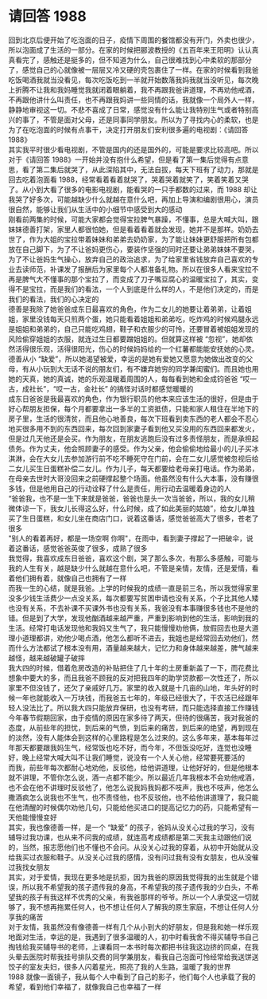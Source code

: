 # 请回答 1988  

回到北京后便开始了吃泡面的日子，疫情下周围的餐馆都没有开门，外卖也很少，所以泡面成了生活的一部分。在家的时候把郦波教授的《五百年来王阳明》认认真真看完了，感触还是挺多的，但不知道为什么，自己很难找到心中柔软的那部分了，感觉自己的心就像被一层层又冷又硬的壳包裹住了一样。在家的时候看到我爸吃饭喝酒我就当没看见，每次吃饭吃到一半就开始数落我妈我就当没听见，每次晚上折腾不让我和我妈睡觉我就闭着眼躺着，我不再跟我爸讲道理，不再劝他戒酒，不再跟他讲什么叫责任，也不再跟我妈讲一些同情的话，我就像一个局外人一样，静静地审视这一切。不悲不喜成了日常，感觉没有什么能让我特别生气或者特别高兴的事了，不管是面对父母，还是同事同学朋友。所以为了寻找内心的柔软，也是为了在吃泡面的时候有点事干，决定打开朋友们安利很多遍的电视剧：《请回答 1988》  
其实我平时很少看电视剧，不管是国内的还是国外的，可能是要求比较高吧。所以对于《请回答 1988》一开始并没有抱什么希望，但是看了第一集后觉得有点意思，看了第二集后就哭了，从此深陷其中，无法自拔，每天下班有了动力，那就是回去吃着泡面看 1988，经常看着看着就哭了，哭着哭着就笑了，笑着笑着又哭了。从小到大看了很多的电影电视剧，能看哭的一只手都数的过来，而 1988 却让我哭了好多次，可能越缺少什么就越在意什么吧，再加上导演和编剧很用心，演员很自然，能够让我们从生活中的小细节中感受到大的感动  
刚看前两集的时候，可能大家都会觉得宝拉脾气暴躁，不懂事，总是大喊大叫，跟妹妹德善打架，家里人都很怕她，但是看着看着就会发现，她并不是那样。奶奶去世了，作为大姐的宝拉带着妹妹和弟弟去奶奶家，为了能让妹妹更舒服把所有包都放在自己脚下，为了不让爸妈更伤心，要装作坚强的同时还要让弟弟妹妹不要哭，为了不让爸妈生气操心，放弃自己的政治追求，为了给家里省钱放弃自己喜欢的专业去读师范，补课发了报酬后为家里每个人都准备礼物。所以在很多人看来宝拉不再是脾气大不懂事的那个宝拉了，而变成了刀子嘴豆腐心的温暖宝拉了，其实，变得不是宝拉，而是我们的看法，一个人到底是什么样的人，不是他们决定的，而是我们的看法，我们的心决定的  
德善是我除了她爸爸成东日最喜欢的角色，作为二女儿的她要让着弟弟，让着姐姐，家里没钱每天只煎两个蛋，她只能看着姐姐和弟弟吃，吃炸鸡的时候鸡腿永远是姐姐和弟弟的，自己只能吃鸡翅，鞋子和衣服少的可怜，还要冒着被姐姐发现的风险偷穿姐姐的衣服，就连过生日都要蹭姐姐的。但就算这样被 “忽视”，她却依然活得很乐观，活得很阳光，伤心的时候妈妈给的一个红薯都能能安抚她的心灵。德善从小 “缺爱”，所以她渴望被爱，幸运的是她有爱她又愿意为她做出改变的父母，有从小玩到大无话不说的朋友们，有不嫌弃她穷的同学兼闺蜜们。而且她也用她的天真，她的真诚，她的乐观温暖着周围的人，每每看到她和金成钧爸爸 “哎一古，成社长”，“哎一古，金社长” 的搞怪对话时都感觉暖暖的  
成东日爸爸是我最喜欢的角色，作为银行职员的他本来应该生活的很好，但是由于好心帮朋友担保，每个月都要拿出一多半的工资抵债，只能和家人租住在半地下的房子里，生活的很清贫，而且他心地善良，每次下班看到卖东西的老人都会不忍心地买很多用不到的东西回来，每次回到家妻子看到他又买没用的东西回来都发火，但是过几天他还是会买。作为朋友，在朋友逃跑后没有过多责怪朋友，而是承担起债务。作为丈夫，他会照顾妻子的感受。作为父亲，他会偷偷地给最小的儿子买冰淇淋，会在大女儿去参加游行前不吃不睡死守在门前，会在二女儿感觉被忽视后给二女儿买生日蛋糕补偿二女儿。作为儿子，每天都要给老母亲打电话。作为弟弟，在母亲去世时大哥没回来之前硬撑起整个场面。他虽然没有什么大本事，没有赚很多钱，但是他用自己的行动诠释了什么是责任，用行动去温暖着身边的人  
“爸爸我，也不是一生下来就是爸爸，爸爸也是头一次当爸爸，所以，我的女儿稍微体谅一下，我女儿长得这么好，什么时候，成了如此美丽的姑娘”，给女儿单独买了生日蛋糕，和女儿坐在商店门口，说着这番话，感觉爸爸高大了很多，苍老了很多  
"别人的看着再好，都是一场空啊 你啊"，在雨中，看到妻子撑起了一把破伞，说着这番话，感觉爸爸英俊了很多，成熟了很多  
我觉得，我喜欢成东日爸爸，喜欢这个剧，哭了那么多次，有那么多感触，可能与我的人生有关，越是缺少什么就越在意什么吧，不管是亲情，友情，还是爱情，看着他们拥有着，就像自己也拥有了一样  
而我一生的心结，就是我爸。上学的时候我的成绩一直是前三名，所以我觉得家里没多少钱生活费少一点没关系，每次都要写贫困申请也没有关系，个子比其他人矮也没有关系，不去补课不买课外书也没有关系，我爸没有本事赚很多钱也不是他的错。但是到了大学，发现他酗酒越来越严重，严重到影响到他的生活，影响到我的生活。经常打电话发现他和我妈又生气了，我只能慢慢劝他俩，放假回去也是大道理小道理都讲，劝他少喝点酒，他怎么都听不进去，我姐也是经常回去劝他们，然而什么方法都试了根本没有用，酒量越来越大，记忆力和身体越来越差，脾气越来越怪，越来越破罐子破摔  
我大四的时候，借着危房改造的补贴把住了几十年的土房重新盖了一下，而花费比想象中要大的多，而且我爸不顾我的反对把我四年的助学贷款都一次性还了，所以家里不但没钱了，还欠了亲戚好几万。家里的收入就是十几亩的山地，年头好的时候一年也就能收入一万块钱，而我爸五七年的，年级已经很大了，干农活已经跟年轻人没法比了。所以我大四只能放弃保研，也没有考研，而只能选择直接工作赚钱  
今年春节假期回家，由于疫情的原因在家多待了两天，但待的很痛苦，我对我爸的态度，从前些年的担忧，到后来的气愤，到后来的痛苦，到后来的绝望，再到现在的淡然，没有人能体会到这样的心里路程是怎么过来的。这么多年来，基本每年过年那天都要跟我妈生气，经常饭也吃不好，而今年，不但饭没吃好，连觉也没睡好，晚上经常大喊大叫不让我们睡觉，说没有一个人关心他，经常要死要活的  
而我，前些年每次都耐心地劝他，反驳他，给他讲道理，让他好好的，但是他根本就不讲理，不管你怎么说，酒一点都不能少。所以最近几年我根本不会劝他戒酒，也不会在他不讲理时反驳他了，他怎么说我妈我妈都不吱声，我也不吱声，他怎么撒酒疯怎么说我也不生气，也不责怪他，也不反驳他，也不给他讲道理了，我只能在他清醒的时候偶尔劝他几句，只能给他买进口的提高记忆力的药，只能希望有一天他能慢慢变好  
其实，我也像德善一样，是一个 “缺爱” 的孩子，爸妈从没关心过我的学习，没有辅导过我功课，也从来不问我的成绩，就连高考成绩都是第二天我主动跟他们说的，当然，报志愿他们也不懂也不会问。从没关心过我的穿着，从初中开始就从没给我买过衣服和鞋子。从没关心过我的感情，没有问过我有没有女朋友，也从没催过我找女朋友  
其实，对于爱情，我现在更多地是抗拒，因为我爸的原因我觉得我的出生就是个错误，所以我不希望我的孩子遗传我的身高，不希望我的孩子遗传我的少白头，不希望我的孩子有我这样不优秀的父亲，有我爸那样的爷爷。所以一个人承受这一切就够了，我不想再拖累任何人，也不想让任何人了解我的原生家庭，不想让任何人分享我的痛苦  
对于友情，我虽然没有像德善一样有几个从小到大的好朋友，但是我和她一样乐观地面对生活，幸运的是，我遇到了很多温暖的人，初中时看我舍不得买辅导书自己掏钱给我买辅导书的老师，上课看同一本书时每次都把书往我这边挤的同桌，在我头晕去医院时帮我挂号排队交费的同学兼朋友，看我自己泡面可怜经常给我送饼送饺子的室友夫妇，很多人闪着星光，照亮了我的人生路，温暖了我的世界  
1988 就像一面镜子，我从每个人中看到了自己的影子，他们每个人也承载了我的希望，看到他们幸福了，就像我自己也幸福了一样  
